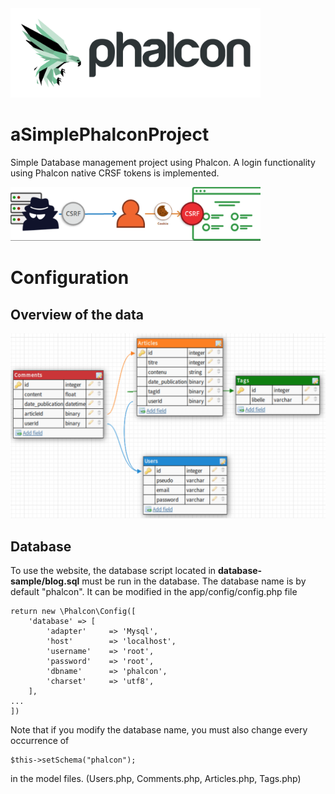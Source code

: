 <img src="readMe-resources/phalcon-framework.png" width="400">

# aSimplePhalconProject

Simple Database management project using Phalcon.
A login functionality using Phalcon native CRSF tokens is implemented.

<img src="readMe-resources/crsf.png" width="400">

# Configuration 

## Overview of the data

<img src="readMe-resources/database.png" width="700">

## Database

To use the website, the database script located in **database-sample/blog.sql** must be run in the database.
The database name is by default "phalcon". It can be modified in the app/config/config.php file

```
return new \Phalcon\Config([
    'database' => [
        'adapter'     => 'Mysql',
        'host'        => 'localhost',
        'username'    => 'root',
        'password'    => 'root',
        'dbname'      => 'phalcon',
        'charset'     => 'utf8',
    ],
...
])
```

Note that if you modify the database name, you must also change every occurrence of 
```
$this->setSchema("phalcon");
```
in the model files. (Users.php, Comments.php, Articles.php, Tags.php)

